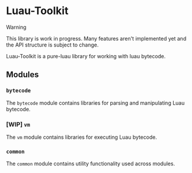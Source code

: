 # Luau-Toolkit

> [!WARNING]  
> This library is work in progress. Many features aren't implemented yet and the 
> API structure is subject to change.

Luau-Toolkit is a pure-luau library for working with luau bytecode.

## Modules

### `bytecode`

The `bytecode` module contains libraries for parsing and manipulating Luau bytecode.

### [WIP] `vm`

The `vm` module contains libraries for executing Luau bytecode.

### `common`

The `common` module contains utility functionality used across modules.
